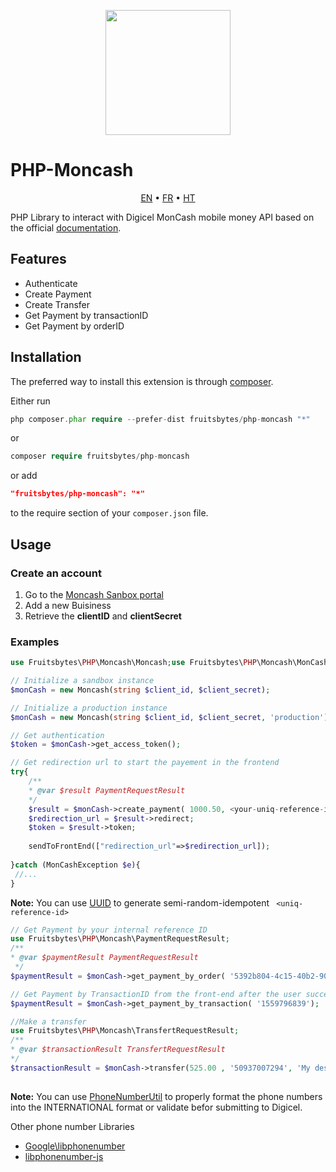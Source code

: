 <p align="center"><a href="https://www.digicelgroup.com/ht/en/moncash/business.html" target="_blank"><img src="https://www.digicelgroup.com/etc/designs/haiti-en-moncash/_jcr_content/global/headerLogo.asset.spool/MonCash_Logo-180-90-white.png" width="200"></a></p>



PHP-Moncash
=============
<p align="center">
    <a href="/README.md">EN</a> • <a href="/README.fr.md">FR</a> • <a href="/README.ht.md">HT</a>
</p>

PHP Library to interact with Digicel MonCash mobile money API based on the
official [documentation](https://sandbox.moncashbutton.digicelgroup.com/Moncash-business/resources/doc/RestAPI_MonCash_doc.pdf).


Features
------------

- Authenticate
- Create Payment
- Create Transfer
- Get Payment by transactionID
- Get Payment by orderID

Installation
------------

The preferred way to install this extension is through [composer](http://getcomposer.org/download/).

Either run

```php
php composer.phar require --prefer-dist fruitsbytes/php-moncash "*"
```

or

```php
composer require fruitsbytes/php-moncash
```

or add

```json
"fruitsbytes/php-moncash": "*"
```

to the require section of your `composer.json` file.


Usage
-----

<h3>Create an account</h3>

1) Go to the [Moncash Sanbox portal](https://sandbox.moncashbutton.digicelgroup.com/Moncash-business/New)
2) Add a new Buisiness
3) Retrieve the <b>clientID</b> and <b>clientSecret</b>

<h3>Examples</h3>

```php
use Fruitsbytes\PHP\Moncash\Moncash;use Fruitsbytes\PHP\Moncash\MonCashException;use Fruitsbytes\PHP\Moncash\PaymentRequestResult;

// Initialize a sandbox instance
$monCash = new Moncash(string $client_id, $client_secret);

// Initialize a production instance
$monCash = new Moncash(string $client_id, $client_secret, 'production');

// Get authentication
$token = $monCash->get_access_token();

// Get redirection url to start the payement in the frontend
try{
    /**
    * @var $result PaymentRequestResult
    */
    $result = $monCash->create_payment( 1000.50, <your-uniq-reference-id>);
    $redirection_url = $result->redirect;
    $token = $result->token;
    
    sendToFrontEnd(["redirection_url"=>$redirection_url]);
    
}catch (MonCashException $e){
 //...
}
```

<b>Note:</b> You can use  [UUID](https://github.com/ramsey/uuid) to generate semi-random-idempotent ` <uniq-reference-id>`

```php
// Get Payment by your internal reference ID
use Fruitsbytes\PHP\Moncash\PaymentRequestResult;
/**
* @var $paymentResult PaymentRequestResult
 */
$paymentResult = $monCash->get_payment_by_order( '5392b804-4c15-40b2-9049-f7a471df15fd');

// Get Payment by TransactionID from the front-end after the user successfully went through the payment process
$paymentResult = $monCash->get_payment_by_transaction( '1559796839');

//Make a transfer
use Fruitsbytes\PHP\Moncash\TransfertRequestResult;
/**
* @var $transactionResult TransfertRequestResult
*/
$transactionResult = $monCash->transfer(525.00 , '50937007294', 'My description');
 
```

<b>Note:</b> You can use [PhoneNumberUtil](https://github.com/giggsey/libphonenumber-for-php/blob/master/docs/PhoneNumberUtil.md) to properly format the phone numbers into the INTERNATIONAL format or validate befor submitting to Digicel.

Other phone number Libraries
- [Google\libphonenumber](https://github.com/google/libphonenumber)
- [libphonenumber-js](https://gitlab.com/catamphetamine/libphonenumber-js#readme)

